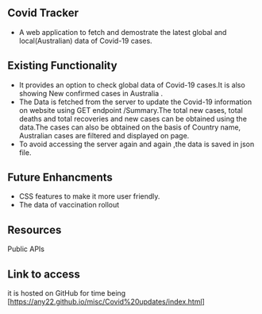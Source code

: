 ## Covid Tracker
- A web application to fetch and demostrate the latest global and local(Australian) data of Covid-19 cases.

## Existing Functionality 

- It provides an option to check global data of Covid-19 cases.It is also showing New confirmed cases in Australia . 
- The Data is fetched from the server to update the Covid-19 information on website using GET endpoint /Summary.The total new cases, total deaths and total recoveries and new cases can be obtained using the data.The cases can also be obtained on the basis of Country name, Australian cases are filtered and displayed on page. 
- To avoid accessing the server again and again ,the data is saved in json file.

## Future Enhancments 
- CSS features to make it more user friendly.
- The data of vaccination rollout 

## Resources 
Public APIs

## Link to access
it is hosted on GitHub for time being
[https://any22.github.io/misc/Covid%20updates/index.html]
